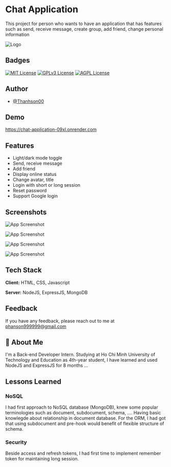 
# Chat Application

This project for person who wants to have an application that has features such as send, receive message, create group, add friend, change personal information


![Logo](https://th.bing.com/th/id/R.37cbc9c5d75e85b4056dbccae52292d4?rik=VRUX8s5rCP6a9g&riu=http%3a%2f%2fchatvia-light.vue.themesbrand.com%2fimg%2flogo-dark.37cbc9c5.png&ehk=lwh%2bhezx4O4UyZxEOxg%2bAbjfWZItc8XmSmc0lgJWjEw%3d&risl=&pid=ImgRaw&r=0)


## Badges

[![MIT License](https://img.shields.io/badge/License-MIT-green.svg)](https://choosealicense.com/licenses/mit/)
[![GPLv3 License](https://img.shields.io/badge/License-GPL%20v3-yellow.svg)](https://opensource.org/licenses/)
[![AGPL License](https://img.shields.io/badge/license-AGPL-blue.svg)](http://www.gnu.org/licenses/agpl-3.0)


## Author

- [@Thanhson00](https://github.com/ThanhSon00)


## Demo

https://chat-application-09xl.onrender.com


## Features

- Light/dark mode toggle
- Send, receive message
- Add friend
- Display online status
- Change avatar, title
- Login with short or long session
- Reset password
- Support Google login



## Screenshots

![App Screenshot](https://res.cloudinary.com/dfnm6sooi/image/upload/f_auto,q_auto/zbxjcwdur3ohdze5jsvc)

![App Screenshot](https://res.cloudinary.com/dfnm6sooi/image/upload/f_auto,q_auto/grkvfjlv3p4xgn9qt9wp)

![App Screenshot](https://res.cloudinary.com/dfnm6sooi/image/upload/f_auto,q_auto/boqjutpshxhb6f7hghsd)

![App Screenshot](https://res.cloudinary.com/dfnm6sooi/image/upload/f_auto,q_auto/saeoa4yfl7rdmprdrsrg)





## Tech Stack

**Client:** HTML, CSS, Javascript

**Server:** NodeJS, ExpressJS, MongoDB


## Feedback

If you have any feedback, please reach out to me at phanson999999@gmail.com


## 🚀 About Me
I'm a Back-end Developer Intern. Studying at Ho Chi Minh University of Technology and Education as 4th-year student, I have learned and used NodeJS and ExpressJS for 8 months ... 


## Lessons Learned
### NoSQL

I had first approach to NoSQL database (MongoDB), knew some popular terminologies such as document, subdocument, schema, .... Having basic knowlegde about relationship in document database. For the ORM, I had got that using subdocument and pre-hook would benefit of flexible structure of schema.

### Security

Beside access and refresh tokens, I had first time to implement remember token for maintaining long session. 


